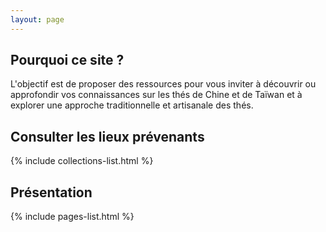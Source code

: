 ```yaml
---
layout: page
---
```



## Pourquoi ce site ?

L'objectif est de proposer des ressources pour vous inviter à découvrir ou approfondir vos connaissances sur les thés de Chine et de Taïwan et à explorer une approche traditionnelle et artisanale des thés.


## Consulter les lieux prévenants

{% include collections-list.html %}

## Présentation

{% include pages-list.html %}
